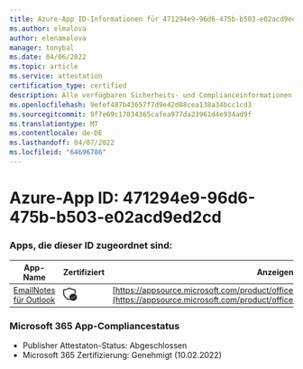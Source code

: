 ```yaml
---
title: Azure-App ID-Informationen für 471294e9-96d6-475b-b503-e02acd9ed2cd
ms.author: elmalova
author: elenamalova
manager: tonybal
ms.date: 04/06/2022
ms.topic: article
ms.service: attestation
certification_type: certified
description: Alle verfügbaren Sicherheits- und Complianceinformationen für 471294e9-96d6-475b-b503-e02acd9ed2cd.
ms.openlocfilehash: 9efef487b43657f7d9e42d88cea138a34bcc1cd3
ms.sourcegitcommit: 9f7e69c17034365cafea977da23961d4e934ad9f
ms.translationtype: MT
ms.contentlocale: de-DE
ms.lasthandoff: 04/07/2022
ms.locfileid: "64696786"
---
```

# <a name="azure-app-id-471294e9-96d6-475b-b503-e02acd9ed2cd"></a>Azure-App ID: 471294e9-96d6-475b-b503-e02acd9ed2cd


### <a name="apps-associated-with-this-id"></a>Apps, die dieser ID zugeordnet sind:
| **App-Name** | **Zertifiziert** | **Anzeigen in AppSource** |
|--------------|---------------|-----------------------|
| [EmailNotes für Outlook](../forward/standsssouthpacificltd1581455821226.emailnotes.md) | <img alt="Certified application badge" src="../media/certified-badge.png" height="25" width="25" /> | [https://appsource.microsoft.com/product/office/standsssouthpacificltd1581455821226.emailnotes](https://appsource.microsoft.com/product/office/standsssouthpacificltd1581455821226.emailnotes) |

### <a name="microsoft-365-app-compliance-status"></a>Microsoft 365 App-Compliancestatus
- Publisher Attestaton-Status: Abgeschlossen
- Microsoft 365 Zertifizierung: Genehmigt (10.02.2022)
